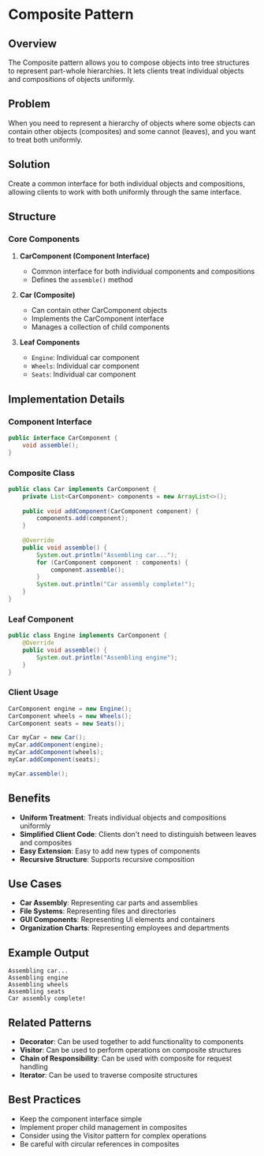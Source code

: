# Composite Pattern

## Overview
The Composite pattern allows you to compose objects into tree structures to represent part-whole hierarchies. It lets clients treat individual objects and compositions of objects uniformly.

## Problem
When you need to represent a hierarchy of objects where some objects can contain other objects (composites) and some cannot (leaves), and you want to treat both uniformly.

## Solution
Create a common interface for both individual objects and compositions, allowing clients to work with both uniformly through the same interface.

## Structure

### Core Components

1. **CarComponent (Component Interface)**
   - Common interface for both individual components and compositions
   - Defines the `assemble()` method

2. **Car (Composite)**
   - Can contain other CarComponent objects
   - Implements the CarComponent interface
   - Manages a collection of child components

3. **Leaf Components**
   - `Engine`: Individual car component
   - `Wheels`: Individual car component
   - `Seats`: Individual car component

## Implementation Details

### Component Interface
```java
public interface CarComponent {
    void assemble();
}
```

### Composite Class
```java
public class Car implements CarComponent {
    private List<CarComponent> components = new ArrayList<>();
    
    public void addComponent(CarComponent component) {
        components.add(component);
    }
    
    @Override
    public void assemble() {
        System.out.println("Assembling car...");
        for (CarComponent component : components) {
            component.assemble();
        }
        System.out.println("Car assembly complete!");
    }
}
```

### Leaf Component
```java
public class Engine implements CarComponent {
    @Override
    public void assemble() {
        System.out.println("Assembling engine");
    }
}
```

### Client Usage
```java
CarComponent engine = new Engine();
CarComponent wheels = new Wheels();
CarComponent seats = new Seats();

Car myCar = new Car();
myCar.addComponent(engine);
myCar.addComponent(wheels);
myCar.addComponent(seats);

myCar.assemble();
```

## Benefits
- **Uniform Treatment**: Treats individual objects and compositions uniformly
- **Simplified Client Code**: Clients don't need to distinguish between leaves and composites
- **Easy Extension**: Easy to add new types of components
- **Recursive Structure**: Supports recursive composition

## Use Cases
- **Car Assembly**: Representing car parts and assemblies
- **File Systems**: Representing files and directories
- **GUI Components**: Representing UI elements and containers
- **Organization Charts**: Representing employees and departments

## Example Output
```
Assembling car...
Assembling engine
Assembling wheels
Assembling seats
Car assembly complete!
```

## Related Patterns
- **Decorator**: Can be used together to add functionality to components
- **Visitor**: Can be used to perform operations on composite structures
- **Chain of Responsibility**: Can be used with composite for request handling
- **Iterator**: Can be used to traverse composite structures

## Best Practices
- Keep the component interface simple
- Implement proper child management in composites
- Consider using the Visitor pattern for complex operations
- Be careful with circular references in composites 